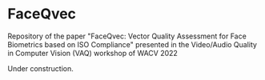 # FaceQvec
Repository of the paper "FaceQvec: Vector Quality Assessment for Face Biometrics based on ISO Compliance" presented in  the Video/Audio Quality in Computer Vision (VAQ) workshop of WACV 2022

Under construction.
